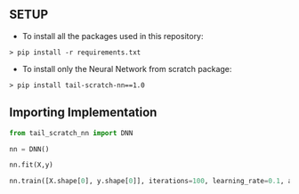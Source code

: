 ## SETUP

* To install all the packages used in this repository:

```shell
> pip install -r requirements.txt
```

* To install only the Neural Network from scratch package:

```shell
> pip install tail-scratch-nn==1.0
```

## Importing Implementation

```python
from tail_scratch_nn import DNN

nn = DNN()

nn.fit(X,y)

nn.train([X.shape[0], y.shape[0]], iterations=100, learning_rate=0.1, adam_optimizer=True)
```

